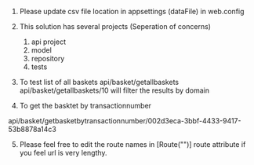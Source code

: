 1. Please update csv file location in appsettings (dataFile) in web.config
2. This solution has several projects (Seperation of concerns)
	1. api project
	2. model
	3. repository
	4. tests
3. To test list of all baskets 	api/basket/getallbaskets
   api/basket/getallbaskets/10 will filter the results by domain
   
4. To get the basktet by transactionnumber 

api/basket/getbasketbytransactionnumber/002d3eca-3bbf-4433-9417-53b8878a14c3

5. Please feel free to edit the route names in [Route("")] route attribute if you feel url is very lengthy.
